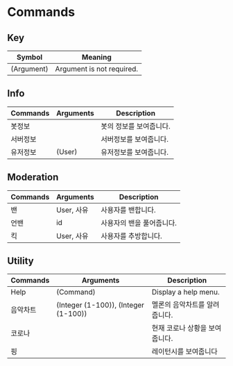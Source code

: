 # Commands

## Key 
| Symbol      | Meaning                        |
| ----------- | ------------------------------ |
| (Argument)  | Argument is not required.      |

## Info
| Commands | Arguments | Description   |
| -------- | --------- | ------------- |
| 봇정보      |           | 봇의 정보를 보여줍니다. |
| 서버정보     |           | 서버정보를 보여줍니다.  |
| 유저정보     | (User)    | 유저정보를 보여줍니다.  |

## Moderation
| Commands | Arguments | Description    |
| -------- | --------- | -------------- |
| 밴        | User, 사유  | 사용자를 밴합니다.     |
| 언밴       | id        | 사용자의 밴을 풀어줍니다. |
| 킥        | User, 사유  | 사용자를 추방합니다.    |

## Utility
| Commands | Arguments                            | Description          |
| -------- | ------------------------------------ | -------------------- |
| Help     | (Command)                            | Display a help menu. |
| 음악차트     | (Integer (1-100)), (Integer (1-100)) | 멜론의 음악차트를 알려줍니다.     |
| 코로나      |                                      | 현재 코로나 상황을 보여줍니다.    |
| 핑        |                                      | 레이턴시를 보여줍니다          |

